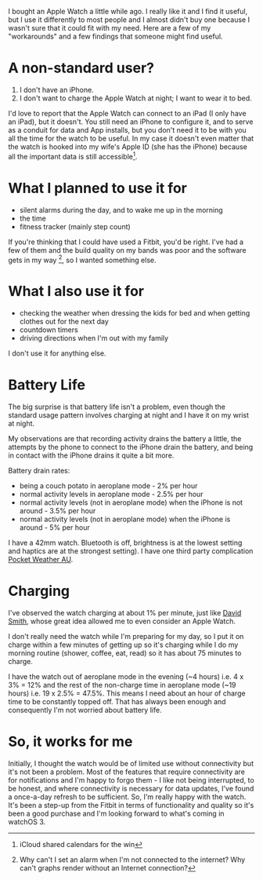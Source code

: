 <!-- 
.. title: How I use the Apple Watch
.. slug: how-i-use-the-apple-watch
.. date: 2016-06-30 07:09:59 UTC+11:00
.. tags: 
.. link: 
.. spellcheck_exceptions: hiutaw,Fitbit,haptics,watchOS,iCloud
.. description: 
.. type: text
-->

I bought an Apple Watch a little while ago. I really like it and I find it useful, but I use it differently to most people and I almost didn't buy one because I wasn't sure that it could fit with my need. Here are a few of my "workarounds" and a few findings that someone might find useful.

# A non-standard user?

1. I don't have an iPhone.
2. I don't want to charge the Apple Watch at night; I want to wear it to bed.

I'd love to report that the Apple Watch can connect to an iPad (I only have an iPad), but it doesn't. You still need an iPhone to configure it, and to serve as a conduit for data and App installs, but you don't need it to be with you all the time for the watch to be useful. In my case it doesn't even matter that the watch is hooked into my wife's Apple ID (she has the iPhone) because all the important data is still accessible[^hiutaw-1].

# What I planned to use it for

* silent alarms during the day, and to wake me up in the morning
* the time
* fitness tracker (mainly step count)

If you're thinking that I could have used a Fitbit, you'd be right. I've had a few of them and the build quality on my bands was poor and the software gets in my way [^2], so I wanted something else.

# What I also use it for

* checking the weather when dressing the kids for bed and when getting clothes out for the next day
* countdown timers
* driving directions when I'm out with my family

I don't use it for anything else.

# Battery Life
The big surprise is that battery life isn't a problem, even though the standard usage pattern involves charging at night and I have it on my wrist at night.

My observations are that recording activity drains the battery a little, the attempts by the phone to connect to the iPhone drain the battery, and being in contact with the iPhone drains it quite a bit more.
 
Battery drain rates:
* being a couch potato in aeroplane mode - 2% per hour
* normal activity levels in aeroplane mode - 2.5% per hour
* normal activity levels (not in aeroplane mode) when the iPhone is not around - 3.5% per hour
* normal activity levels (not in aeroplane mode) when the iPhone is around - 5% per hour

I have a 42mm watch. Bluetooth is off, brightness is at the lowest setting and haptics are at the strongest setting). I have one third party complication [Pocket Weather AU](http://www.shiftyjelly.com/ios/pocketweatherau).

# Charging
I've observed the watch charging at about 1% per minute, just like [David Smith](https://david-smith.org/blog/2015/09/21/how-to-wear-your-apple-watch-24-slash-7/), whose great idea allowed me to even consider an Apple Watch.

I don't really need the watch while I'm preparing for my day, so I put it on charge within a few minutes of getting up so it's charging while I do my morning routine (shower, coffee, eat, read) so it has about 75 minutes to charge.

I have the watch out of aeroplane mode in the evening (~4 hours) i.e. 4 x 3% = 12% and the rest of the non-charge time in aeroplane mode (~19 hours) i.e. 19 x 2.5% = 47.5%. This means I need about an hour of charge time to be constantly topped off. That has always been enough and consequently I'm not worried about battery life.

# So, it works for me
Initially, I thought the watch would be of limited use without connectivity but it's not been a problem. Most of the features that require connectivity are for notifications and I'm happy to forgo them - I like not being interrupted, to be honest, and where connectivity is necessary for data updates, I've found a once-a-day refresh to be sufficient. So, I'm really happy with the watch. It's been a step-up from the Fitbit in terms of functionality and quality so it's been a good purchase and I'm looking forward to what's coming in watchOS 3.


[^hiutaw-1]: iCloud shared calendars for the win
[^2]: Why can't I set an alarm when I'm not connected to the internet? Why can't graphs render without an Internet connection?
